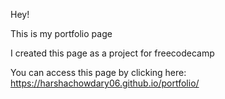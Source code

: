 Hey!

This is my portfolio page

I created this page as a project for freecodecamp

You can access this page by clicking here:  https://harshachowdary06.github.io/portfolio/
